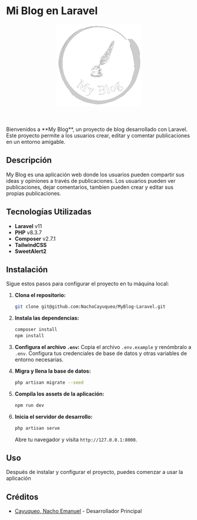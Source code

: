 # Mi Blog en Laravel

<div style="text-align: center; margin-bottom:50px">
  <img src="public/images/My_Blog_logo.png" alt="Logo_Doggy_Friends">
</div>
Bienvenidos a **My Blog**, un proyecto de blog desarrollado con Laravel. Este proyecto permite a los usuarios crear, editar y comentar publicaciones en un entorno amigable.

## Descripción

My Blog es una aplicación web donde los usuarios pueden compartir sus ideas y opiniones a través de publicaciones. Los usuarios pueden ver publicaciones, dejar comentarios, tambien pueden crear y editar sus propias publicaciones.

## Tecnologías Utilizadas

-   **Laravel** v11
-   **PHP** v8.3.7
-   **Composer** v2.7.1
-   **TailwindCSS**
-   **SweetAlert2**

## Instalación

Sigue estos pasos para configurar el proyecto en tu máquina local:

1. **Clona el repositorio:**

    ```bash
    git clone git@github.com:NachoCayuqueo/MyBlog-Laravel.git
    ```

2. **Instala las dependencias:**

    ```bash
    composer install
    npm install
    ```

3. **Configura el archivo `.env`:**
   Copia el archivo `.env.example` y renómbralo a `.env`. Configura tus credenciales de base de datos y otras variables de entorno necesarias.

4. **Migra y llena la base de datos:**

    ```bash
    php artisan migrate --seed
    ```

5. **Compila los assets de la aplicación:**

    ```bash
    npm run dev
    ```

6. **Inicia el servidor de desarrollo:**

    ```bash
    php artisan serve
    ```

    Abre tu navegador y visita `http://127.0.0.1:8000`.

## Uso

Después de instalar y configurar el proyecto, puedes comenzar a usar la aplicación

## Créditos

-   [Cayuqueo, Nacho Emanuel](https://github.com/NachoCayuqueo) - Desarrollador Principal
